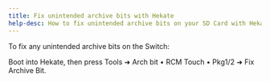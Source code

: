 ```yaml
---
title: Fix unintended archive bits with Hekate
help-desc: How to fix unintended archive bits on your SD Card with Hekate
---
```


To fix any unintended archive bits on the Switch:

Boot into Hekate, then press Tools ➜ Arch bit • RCM Touch • Pkg1/2 ➜ Fix Archive Bit.
